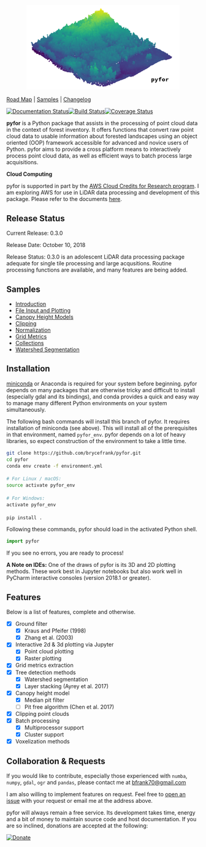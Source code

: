 <p align="center">
  <img src="docs/tile.png" width="400">
</p>

[Road Map](https://github.com/brycefrank/pyfor/projects/12) | [Samples](https://github.com/brycefrank/pyfor_manual/tree/master/notebooks) | [Changelog](https://github.com/brycefrank/pyfor/blob/master/CHANGELOG.md)

[![Documentation Status](https://readthedocs.org/projects/pyfor/badge/?version=latest)](http://brycefrank.com/pyfor)[![Build Status](https://travis-ci.org/brycefrank/pyfor.svg?branch=master)](https://travis-ci.org/brycefrank/pyfor)[![Coverage Status](https://coveralls.io/repos/github/brycefrank/pyfor/badge.svg?branch=master)](https://coveralls.io/github/brycefrank/pyfor?branch=master)


**pyfor** is a Python package that assists in the processing of point cloud data in the context of forest inventory. It offers functions that convert raw point cloud data to usable information about forested landscapes using an object oriented (OOP) framework accessible for advanced and novice users of Python. pyfor aims to provide a cross platform means to interactively process point cloud data, as well as efficient ways to batch process large acquisitions.

**Cloud Computing**

pyfor is supported in part by the [AWS Cloud Credits for Research program](https://aws.amazon.com/research-credits/). I am exploring AWS for use in LiDAR data processing and development of this package. Please refer to the documents [here](http://brycefrank.com/cloud_computing_main).

## Release Status

Current Release: 0.3.0

Release Date: October 10, 2018

Release Status: 0.3.0 is an adolescent LiDAR data processing package adequate for single tile processing and large acqusitions. Routine processing functions are available, and many features are being added.

## Samples

- [Introduction](https://github.com/brycefrank/pyfor_manual/tree/master/notebooks/1-Introduction.ipynb)
- [File Input and Plotting](https://github.com/brycefrank/pyfor_manual/tree/master/notebooks/2-ImportsExports.ipynb)
- [Canopy Height Models](https://github.com/brycefrank/pyfor_manual/tree/master/notebooks/3-CanopyHeightModel.ipynb)
- [Clipping](https://github.com/brycefrank/pyfor_manual/tree/master/notebooks/4-Clipping.ipynb)
- [Normalization](https://github.com/brycefrank/pyfor_manual/tree/master/notebooks/5-Normalization.ipynb)
- [Grid Metrics](https://github.com/brycefrank/pyfor_manual/tree/master/notebooks/6-GridMetrics.ipynb)
- [Collections](https://github.com/brycefrank/pyfor_manual/tree/master/notebooks/7-Collections.ipynb)
- [Watershed Segmentation](https://github.com/brycefrank/pyfor_manual/tree/master/notebooks/8-WatershedSegmentation.ipynb)

## Installation

[miniconda](https://conda.io/miniconda.html) or Anaconda is required for your system before beginning. pyfor depends on many packages that are otherwise tricky and difficult to install (especially gdal and its bindings), and conda provides a quick and easy way to manage many different Python environments on your system simultaneously.

The following bash commands will install this branch of pyfor. It requires installation of miniconda (see above). This will install all of the prerequisites in that environment, named `pyfor_env`. pyfor depends on a lot of heavy libraries, so expect construction of the environment to take a little time.

```bash
git clone https://github.com/brycefrank/pyfor.git
cd pyfor
conda env create -f environment.yml

# For Linux / macOS:
source activate pyfor_env

# For Windows:
activate pyfor_env

pip install .
```

Following these commands, pyfor should load in the activated Python shell.

```python
import pyfor
```

If you see no errors, you are ready to process!

**A Note on IDEs:** One of the draws of pyfor is its 3D and 2D plotting methods. These work best in Jupyter notebooks but also work well in PyCharm interactive consoles (version 2018.1 or greater).

## Features

Below is a list of features, complete and otherwise.

- [X] Ground filter
    - [X] Kraus and Pfeifer (1998)
    - [X] Zhang et al. (2003)
- [X] Interactive 2d & 3d plotting via Jupyter
	- [X] Point cloud plotting
	- [X] Raster plotting
- [X] Grid metrics extraction
- [X] Tree detection methods
    - [X] Watershed segmentation
    - [X] Layer stacking (Ayrey et al. 2017)
- [X] Canopy height model
	- [X] Median pit filter
	- [ ] Pit free algorithm (Chen et al. 2017)
- [X] Clipping point clouds
- [X] Batch processing
	- [X] Multiprocessor support
	- [X] Cluster support
- [X] Voxelization methods

## Collaboration & Requests

If you would like to contribute, especially those experienced with `numba`, `numpy`, `gdal`, `ogr` and `pandas`, please contact me at bfrank70@gmail.com 

I am also willing to implement features on request. Feel free to [open an issue](https://github.com/brycefrank/pyfor/issues) with your request or email me at the address above.

pyfor will always remain a free service. Its development takes time, energy and a bit of money to maintain source code and host documentation. If you are so inclined, donations are accepted at the following:

[![Donate](https://img.shields.io/badge/Donate-PayPal-green.svg)](https://www.paypal.com/cgi-bin/webscr?cmd=_donations&business=WBSUBMJFC4GFY&lc=US&item_name=pyfor%2ddevelopment&currency_code=USD&bn=PP%2dDonationsBF%3abtn_donateCC_LG%2egif%3aNonHosted)
